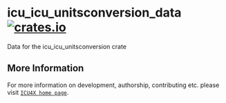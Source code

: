 # icu_icu_unitsconversion_data [![crates.io](https://img.shields.io/crates/v/icu_icu_unitsconversion_data)](https://crates.io/crates/icu_icu_unitsconversion_data)

<!-- cargo-rdme start -->

Data for the icu_icu_unitsconversion crate

<!-- cargo-rdme end -->

## More Information

For more information on development, authorship, contributing etc. please visit [`ICU4X home page`](https://github.com/unicode-org/icu4x).
